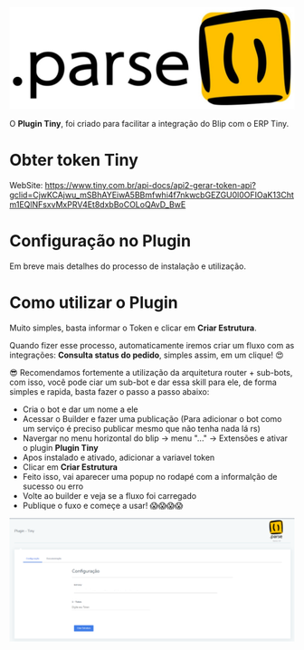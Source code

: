 

![N|Solid](https://raw.githubusercontent.com/Wilkor/img-clonebots/main/logoParseHorizontal.jpeg)


O **Plugin Tiny**, foi criado para facilitar a integração do Blip com o ERP Tiny. 


# Obter token Tiny
WebSite: https://www.tiny.com.br/api-docs/api2-gerar-token-api?gclid=CjwKCAjwu_mSBhAYEiwA5BBmfwhi4f7nkwcbGEZGU0l0OFIOaK13Chtm1EQlNFsxvMxPRV4Et8dxbBoCOLoQAvD_BwE

# Configuração no Plugin
Em breve mais detalhes do processo de instalação e utilização.
 
# Como utilizar o Plugin
 Muito simples, basta informar o Token e clicar em **Criar Estrutura**.
 
 Quando fizer esse processo, automaticamente iremos criar um fluxo com as integrações: **Consulta status do pedido**, simples assim, em um   clique! 😍
 
 😎 Recomendamos fortemente a utilização da arquitetura router + sub-bots, com isso, você pode ciar um sub-bot e dar essa skill para ele, de forma simples e rapida, basta fazer o passo a passo abaixo:
 
  - Cria o bot e dar um nome a ele
  - Acessar o Builder e  fazer uma publicação (Para adicionar o bot como um serviço é preciso publicar mesmo que não tenha nada lá rs)
  - Navergar no menu horizontal do blip -> menu "..."  -> Extensões e ativar o plugin **Plugin Tiny**
  - Apos instalado e ativado, adicionar a variavel token
  - Clicar em **Criar Estrutura**
  - Feito isso, vai aparecer uma popup no rodapé com a informalção de sucesso ou erro
  - Volte ao builder e veja se a fluxo foi carregado
  - Publique o fuxo e começe a usar!  😱😱😱😱
  
![N|Solid](https://raw.githubusercontent.com/Wilkor/doc-plugin-tiny/main/configuracao.png)
 



